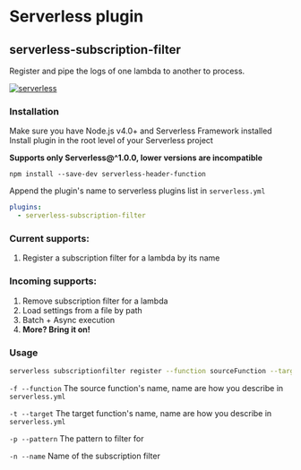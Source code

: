 # Serverless plugin
## serverless-subscription-filter

Register and pipe the logs of one lambda to another to process.

[![serverless](http://public.serverless.com/badges/v3.svg)](http://www.serverless.com)

### Installation
Make sure you have Node.js v4.0+ and Serverless Framework installed
Install plugin in the root level of your Serverless project

**Supports only Serverless@^1.0.0, lower versions are incompatible**

`npm install --save-dev serverless-header-function`

Append the plugin's name to serverless plugins list in `serverless.yml`
```yml
plugins:
  - serverless-subscription-filter
```

### Current supports:
1. Register a subscription filter for a lambda by its name

### Incoming supports:
1. Remove subscription filter for a lambda
2. Load settings from a file by path
3. Batch + Async execution
4. **More? Bring it on!**

### Usage
```sh
serverless subscriptionfilter register --function sourceFunction --target targetFunction --pattern patternToFilter --name nameOfTheFilter
```

`-f --function` The source function's name, name are how you describe in `serverless.yml`

`-t --target` The target function's name, name are how you describe in `serverless.yml`

`-p --pattern` The pattern to filter for

`-n --name` Name of the subscription filter
